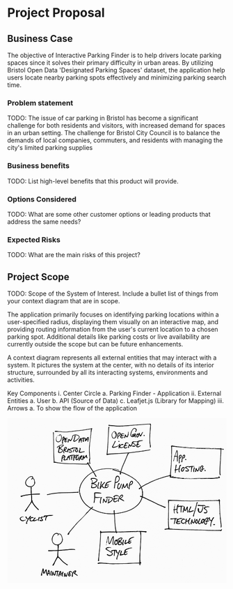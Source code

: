 # Project Proposal

## Business Case
The objective of Interactive Parking Finder is to help drivers locate parking spaces since it solves their primary difficulty in urban areas. By utilizing Bristol Open Data 'Designated Parking Spaces' dataset, the application help users locate nearby parking spots effectively and minimizing parking search time.

### Problem statement
TODO: The issue of car parking in Bristol has become a significant challenge for both residents and visitors, with increased demand for spaces in an urban setting. The challenge for Bristol City Council is to balance the demands of local companies, commuters, and residents with managing the city's limited parking supplies

### Business benefits
TODO: List high-level benefits that this product will provide.

### Options Considered
TODO: What are some other customer options or leading products that address the same needs?

### Expected Risks
TODO: What are the main risks of this project?

## Project Scope
TODO: Scope of the System of Interest. Include a bullet list of things from your context diagram that are in scope.

The application primarily focuses on identifying parking locations within a user-specified radius, displaying them visually on an interactive map, and providing routing information from the user's current location to a chosen parking spot. Additional details like parking costs or live availability are currently outside the scope but can be future enhancements. 

A context diagram represents all external entities that may interact with a system. It pictures the system at the center, with no details of its interior structure, surrounded by all its interacting systems, environments and activities.

Key Components
i.	Center Circle 
a.	Parking Finder - Application
ii.	External Entities 
a.	User
b.	API (Source of Data)
c.	Leafjet.js (Library for Mapping)
iii.	Arrows 
a.	To show the flow of the application


![Insert your Context Diagram Here](images/context.png)
